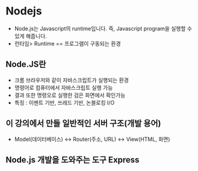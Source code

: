 # Nodejs
- Node.js는 Javascript의 runtime입니다. 즉, Javascript program을 실행할 수 있게 해줍니다.
- 런타임> Runtime == 프로그램이 구동되는 환경

## Node.JS란
- 크롬 브라우저와 같이 자바스크립트가 실행되는 환경
- 명령어로 컴퓨터에서 자바스크립트 실행 가능
- 결과 또한 명령오로 실행한 검은 화면에서 확인가능
- 특징 : 이벤트 기반, 쓰레드 기반, 논블로킹 I/O

## 이 강의에서 만들 일반적인 서버 구조(개발 용어)
- Model(데이터베이스) <-> Router(주소, URL) <-> View(HTML, 화면)

## Node.js 개발을 도와주는 도구 Express

